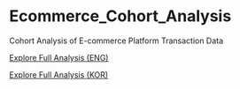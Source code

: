 # Ecommerce_Cohort_Analysis
Cohort Analysis of E-commerce Platform Transaction Data

[Explore Full Analysis (ENG)](https://www.notion.so/Cohort-Analysis-Using-E-commerce-Platform-Transaction-Data-203e239d363a8173a56ce98386570016)

[Explore Full Analysis (KOR)](https://github.com/LeeHaEun1/Ecommerce_Cohort_Analysis/blob/main/Ecommerce_Cohort_Analysis_KR.pdf)
